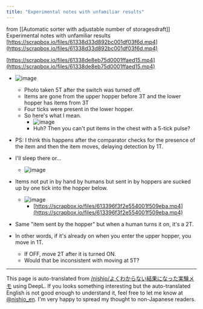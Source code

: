 ```yaml
---
title: "Experimental notes with unfamiliar results"
---
```


from  [[Automatic sorter with adjustable number of storagesdraft]]
Experimental notes with unfamiliar results
[https://scrapbox.io/files/61338d33d892bc001df03f6d.mp4](https://scrapbox.io/files/61338d33d892bc001df03f6d.mp4)

[https://scrapbox.io/files/61338de8eb75d0001ffaed15.mp4](https://scrapbox.io/files/61338de8eb75d0001ffaed15.mp4)
- ![image](https://gyazo.com/8d1852f311ac1eeae55fd7343afebd5c/thumb/1000)
    - Photo taken 5T after the switch was turned off.
    - Items are gone from the upper hopper before 3T and the lower hopper has items from 3T
    - Four ticks were present in the lower hopper.
    - So here's what I mean.
        - ![image](https://gyazo.com/d3c56035fb03b35e444ff000d061f6d9/thumb/1000)
        - Huh? Then you can't put items in the chest with a 5-tick pulse?
- PS: I think this happens after the comparator checks for the presence of the item and then the item moves, delaying detection by 1T.

- I'll sleep there or...
    - ![image](https://gyazo.com/7ec039d0d084a910a9674449c29077fb/thumb/1000)
- Items not put in by hand by humans but sent in by hoppers are sucked up by one tick into the hopper below.
    - ![image](https://gyazo.com/600bb0a9085a5634f13662e8518cf472/thumb/1000)
        - [https://scrapbox.io/files/613396f3f2e554001f509eba.mp4](https://scrapbox.io/files/613396f3f2e554001f509eba.mp4)

- Same "item sent by the hopper" but when a human turns it on, it's a 2T.
- In other words, if it's already on when you enter the upper hopper, you move in 1T.
    - If OFF, move 2T after it is turned ON.
    - Would that be inconsistent with moving at 5T?

---
This page is auto-translated from [/nishio/よくわからない結果になった実験メモ](https://scrapbox.io/nishio/よくわからない結果になった実験メモ) using DeepL. If you looks something interesting but the auto-translated English is not good enough to understand it, feel free to let me know at [@nishio_en](https://twitter.com/nishio_en). I'm very happy to spread my thought to non-Japanese readers.